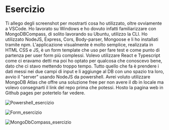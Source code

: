# Esercizio
Ti allego degli screenshot per mostrarti cosa ho utilizzato, oltre ovviamente a VSCode. Ho lavorato su Windows e ho dovuto infatti familiarizzare con MongoDBCompass, di solito lavorando su Ubuntu, utilizzo la CLI. Ho utilizzato NodeJS, Express, Cors, Body-parser, Mongoose e li ho installati tramite npm. L'applicazione visualmente è molto semplice, realizzata in HTML CSS e JS, è un form template che uso per fare test e come punto di partenza per user form più complessi. Volevo utilizzare React e Typescript come ci eravamo detti ma poi ho optato per qualcosa che conoscevo bene, dato che ci stavo mettendo troppo tempo. Tutto quello che fa è prendere i dati messi nei due campi di input e li aggiunge al DB con uno spazio tra loro, avvio il "server" usando NodeJS da powershell. Avrei voluto utilizzare MongoDB Atlas che offre una soluzione free per non avere il db in locale ma volevo consegnarti il link del repo prima che potessi. Hosto la pagina web in Github pages per potertelo far vedere.

![Powershell_esercizio](https://github.com/user-attachments/assets/12c16852-774d-4895-93d3-2ec85c40a3b3)

![Form_esercizio](https://github.com/user-attachments/assets/afd4480d-90e2-4b56-84a7-0662ae5ab931)

![MongoDbCompass_esercizio](https://github.com/user-attachments/assets/6a01317c-80b2-43f2-ab20-2d7399da436b)
